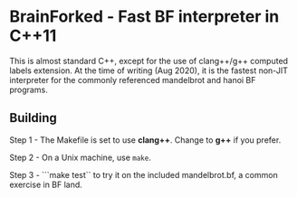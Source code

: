 # BrainForked - Fast BF interpreter in C++11

This is almost standard C++, except for the use of clang++/g++ computed labels extension.  At the
time of writing (Aug 2020), it is the fastest non-JIT interpreter for the commonly referenced mandelbrot and hanoi
BF programs.

## Building

Step 1 - The Makefile is set to use **clang++**.  Change to **g++** if you prefer.

Step 2 - On a Unix machine, use ```make```.  

Step 3 - ```make test`` to try it on the included mandelbrot.bf, 
        a common exercise in BF land.

